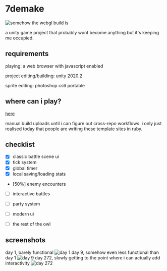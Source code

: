 # 7demake
![somehow the webgl build is](https://github.com/Rossco1337/7demake/workflows/somehow%20the%20webgl%20build%20is/badge.svg)

a unity game project that probably wont become anything but it's keeping me occupied.

## requirements
playing: a web browser with javascript enabled

project editing/building: unity 2020.2

sprite editing: photoshop cs6 portable

## where can i play?
[here](https://rossco1337.github.io/categories/#7demake)

manual build uploads until i can figure out cross-repo workflows. i only just realised today that people are writing these template sites in ruby.


## checklist

 - [x] classic battle scene ui
 - [x] tick system
 - [x] global timer
 - [x] local saving/loading stats
 - [50%] enemy encounters
 - [ ] interactive battles
 - [ ] party system
 - [ ] modern ui
 - [ ] the rest of the owl

 
## screenshots
day 1, barely functional
![day 1](https://i.imgur.com/eCfmqsU.png)
day 9, somehow even less functional than day 1
![day 9](https://i.imgur.com/1Q8uIku.png)
day 272, slowly getting to the point where i can actually add interactivity
![day 272](https://i.imgur.com/m1Q1w0K.png)
